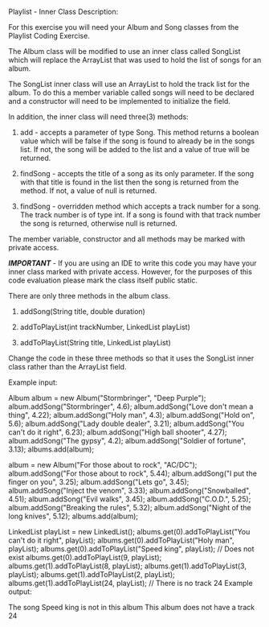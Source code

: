 Playlist - Inner Class
Description:

For this exercise you will need your Album and Song classes from the Playlist Coding Exercise.

The Album class will be modified to use an inner class called SongList which will replace the ArrayList that was used to hold the list of songs for an album.

The SongList inner class will use an ArrayList to hold the track list for the album. To do this a member variable called songs will need to be declared and a constructor will need to be implemented to initialize the field.

In addition, the inner class will need three(3) methods:

1) add - accepts a parameter of type Song. This method returns a boolean value which will be false if the song is found to already be in the songs list. If not, the song will be added to the list and a value of true will be returned.

2) findSong - accepts the title of a song as its only parameter. If the song with that title is found in the list then the song is returned from the method. If not, a value of null is returned.

3) findSong - overridden method which accepts a track number for a song. The track number is of type int. If a song is found with that track number the song is returned, otherwise null is returned.

The member variable, constructor and all methods may be marked with private access.

***IMPORTANT*** - If you are using an IDE to write this code you may have your inner class marked with private access. However, for the purposes of this code evaluation please mark the class itself public static.



There are only three methods in the album class.

1) addSong(String title, double duration)

2) addToPlayList(int trackNumber, LinkedList<Song> playList)

3) addToPlayList(String title, LinkedList<Song> playList)

Change the code in these three methods so that it uses the SongList inner class rather than the ArrayList field.



Example input:

Album album = new Album("Stormbringer", "Deep Purple");
album.addSong("Stormbringer", 4.6);
album.addSong("Love don't mean a thing", 4.22);
album.addSong("Holy man", 4.3);
album.addSong("Hold on", 5.6);
album.addSong("Lady double dealer", 3.21);
album.addSong("You can't do it right", 6.23);
album.addSong("High ball shooter", 4.27);
album.addSong("The gypsy", 4.2);
album.addSong("Soldier of fortune", 3.13);
albums.add(album);
 
album = new Album("For those about to rock", "AC/DC");
album.addSong("For those about to rock", 5.44);
album.addSong("I put the finger on you", 3.25);
album.addSong("Lets go", 3.45);
album.addSong("Inject the venom", 3.33);
album.addSong("Snowballed", 4.51);
album.addSong("Evil walks", 3.45);
album.addSong("C.O.D.", 5.25);
album.addSong("Breaking the rules", 5.32);
album.addSong("Night of the long knives", 5.12);
albums.add(album);
 
LinkedList<Song> playList = new LinkedList<Song>();
albums.get(0).addToPlayList("You can't do it right", playList);
albums.get(0).addToPlayList("Holy man", playList);
albums.get(0).addToPlayList("Speed king", playList);  // Does not exist
albums.get(0).addToPlayList(9, playList);
albums.get(1).addToPlayList(8, playList);
albums.get(1).addToPlayList(3, playList);
albums.get(1).addToPlayList(2, playList);
albums.get(1).addToPlayList(24, playList);  // There is no track 24
Example output:

The song Speed king is not in this album
This album does not have a track 24